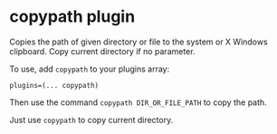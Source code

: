 # copypath plugin

Copies the path of given directory or file to the system or X Windows clipboard. Copy current directory if no parameter.

To use, add `copypath` to your plugins array:
```
plugins=(... copypath)
```

Then use the command `copypath DIR_OR_FILE_PATH` to copy the path.

Just use `copypath` to copy current directory.
